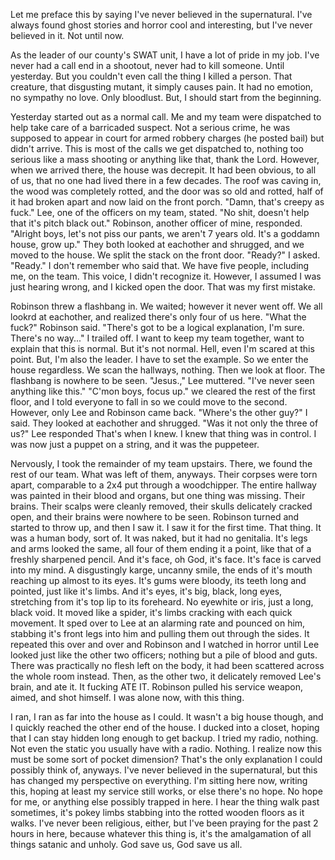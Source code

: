 Let me preface this by saying I've never believed in the supernatural. I've always found ghost stories and horror cool and interesting, but I've never believed in it. Not until now.

As the leader of our county's SWAT unit, I have a lot of pride in my job. I've never had a call end in a shootout, never had to kill someone. Until yesterday. But you couldn't even call the thing I killed a person. That creature, that disgusting mutant, it simply causes pain. It had no emotion, no sympathy no love. Only bloodlust. But, I should start from the beginning. 

Yesterday started out as a normal call. Me and my team were dispatched to help take care of a barricaded suspect. Not a serious crime, he was supposed to appear in court for armed robbery charges (he posted bail) but didn't arrive. This is most of the calls we get dispatched to, nothing too serious like a mass shooting or anything like that, thank the Lord. However, when we arrived there, the house was decrepit. It had been obvious, to all of us, that no one had lived there in a few decades. The roof was caving in, the wood was completely rotted, and the door was so old and rotted, half of it had broken apart and now laid on the front porch.
"Damn, that's creepy as fuck." Lee, one of the officers on my team, stated.
"No shit, doesn't help that it's pitch black out." Robinson, another officer of mine, responded.
"Alright boys, let's not piss our pants, we aren't 7 years old. It's a goddamn house, grow up."
They both looked at eachother and shrugged, and we moved to the house. We split the stack on the front door. 
"Ready?" I asked.
"Ready." 
I don't remember who said that. We have five people, including me, on the team. This voice, I didn't recognize it. However, I assumed I was just hearing wrong, and I kicked open the door. That was my first mistake.

Robinson threw a flashbang in. We waited; however it never went off. We all lookrd at eachother, and realized there's only four of us here.
"What the fuck?" Robinson said.
"There's got to be a logical explanation, I'm sure. There's no way..."
I trailed off. I want to keep my team together, want to explain that this is normal. But it's not normal. Hell, even I'm scared at this point. But, I'm also the leader. I have to set the example. So we enter the house regardless. We scan the hallways, nothing. Then we look at floor. The flashbang is nowhere to be seen. "Jesus.," Lee muttered. "I've never seen anything like this."
"C'mon boys, focus up." we cleared the rest of the first floor, and I told everyone to fall in so we could move to the second. However, only Lee and Robinson came back. 
"Where's the other guy?" I said.
They looked at eachother and shrugged.
"Was it not only the three of us?" Lee responded
That's when I knew. I knew that thing was in control. I was now just a puppet on a string, and it was the puppeteer. 

Nervously, I took the remainder of my team upstairs. There, we found the rest of our team. What was left of them, anyways. Their corpses were torn apart, comparable to a 2x4 put through a woodchipper. The entire hallway was painted in their blood and organs, but one thing was missing. Their brains. Their scalps were cleanly removed, their skulls delicately cracked open, and their brains were nowhere to be seen. Robinson turned and started to throw up, and then I saw it. I saw it for the first time. That thing. It was a human body, sort of. It was naked, but it had no genitalia. It's legs and arms looked the same, all four of them ending it a point, like that of a freshly sharpened pencil. And it's face, oh God, it's face. It's face is carved into my mind. A disgustingly karge, uncanny smile, the ends of it's mouth reaching up almost to its eyes. It's gums were bloody, its teeth long and pointed, just like it's limbs. And it's eyes, it's big, black, long eyes, stretching from it's top lip to its foreheard. No eyewhite or iris, just a long, black void. It moved like a spider, it's limbs cracking with each quick movement. It sped over to Lee at an alarming rate and pounced on him, stabbing it's front legs into him and pulling them out through the sides. It repeated this over and over and Robinson and I watched in horror until Lee looked just like the other two officers; nothing but a pile of blood and guts. There was practically no flesh left on the body, it had been scattered across the whole room instead. Then, as the other two, it delicately removed Lee's brain, and ate it. It fucking ATE IT. Robinson pulled his service weapon, aimed, and shot himself. I was alone now, with this thing.

I ran, I ran as far into the house as I could. It wasn't a big house though, and I quickly reached the other end of the house. I ducked into a closet, hoping that I can stay hidden long enough to get backup. I tried my radio, nothing. Not even the static you usually have with a radio. Nothing. I realize now this must be some sort of pocket dimension? That's the only explanation I could possibly think of, anyways. I've never believed in the supernatural, but this has changed my perspective on everything. I'm sitting here now, writing this, hoping at least my service still works, or else there's no hope. No hope for me, or anything else possibly trapped in here. I hear the thing walk past sometimes, it's pokey limbs stabbing into the rotted wooden floors as it walks. I've never been religious, either, but I've been praying for the past 2 hours in here, because whatever this thing is, it's the amalgamation of all things satanic and unholy. God save us, God save us all.

